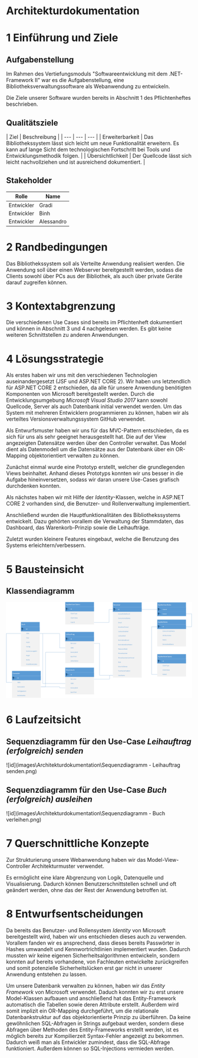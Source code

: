 # **Architekturdokumentation**

# 1 Einführung und Ziele

## Aufgabenstellung

Im Rahmen des Vertiefungsmoduls "Softwareentwicklung mit dem .NET-Framework II" war es die Aufgabenstellung, eine Bibliotheksverwaltungssoftware als Webanwendung zu entwickeln.

Die Ziele unserer Software wurden bereits in Abschnitt 1 des Pflichtenheftes beschrieben.

## Qualitätsziele

| Ziel | Beschreibung |
| --- | --- | --- |
| Erweiterbarkeit | Das Bibliothekssystem lässt sich leicht um neue Funktionalität erweitern. Es kann auf lange Sicht dem technologischen Fortschritt bei Tools und Entwicklungsmethodik folgen. |
| Übersichtlichkeit |  Der Quellcode lässt sich leicht nachvollziehen und ist ausreichend dokumentiert. |

## Stakeholder

| Rolle | Name |
| --- | --- |
| Entwickler | Gradi |
| Entwickler | Binh |
| Entwickler | Alessandro |

# 2 Randbedingungen

Das Bibliothekssystem soll als Verteilte Anwendung realisiert werden. Die Anwendung soll über einen Webserver bereitgestellt werden, sodass die Clients sowohl über PCs aus der Bibliothek, als auch über private Geräte darauf zugreifen können.

# 3 Kontextabgrenzung

Die verschiedenen Use Cases sind bereits im Pflichtenheft dokumentiert und können in Abschnitt 3 und 4 nachgelesen werden. Es gibt keine weiteren Schnittstellen zu anderen Anwendungen.

# 4 Lösungsstrategie

Als erstes haben wir uns mit den verschiedenen Technologien auseinandergesetzt (JSF und ASP.NET CORE 2). Wir haben uns letztendlich für ASP.NET CORE 2 entschieden, da alle für unsere Anwendung benötigten Komponenten von Microsoft bereitgestellt werden. Durch die Entwicklungsumgebung *Microsoft Visual Studio 2017* kann sowohl Quellcode, Server als auch Datenbank initial verwendet werden. Um das System mit mehreren Entwicklern programmieren zu können, haben wir als verteiltes Versionsverwaltungssystem GitHub verwendet.

Als Entwurfsmuster haben wir uns für das MVC-Pattern entschieden, da es sich für uns als sehr geeignet herausgestellt hat. Die auf der View angezeigten Datensätze werden über den Controller verwaltet. Das Model dient als Datenmodell um die Datensätze aus der Datenbank über ein OR-Mapping objektorientiert verwalten zu können.

Zunächst einmal wurde eine Prototyp erstellt, welcher die grundlegenden Views beinhaltet. Anhand dieses Prototyps konnten wir uns besser in die Aufgabe hineinversetzen, sodass wir daran unsere Use-Cases grafisch durchdenken konnten.

Als nächstes haben wir mit Hilfe der *Identity*-Klassen, welche in ASP.NET CORE 2 vorhanden sind, die Benutzer- und Rollenverwaltung implementiert.

Anschließend wurden die Hauptfunktionalitäten des Bibliothekssystems entwickelt. Dazu gehörten vorallem die Verwaltung der Stammdaten, das Dashboard, das Warenkorb-Prinzip sowie die Leihaufträge.

Zuletzt wurden kleinere Features eingebaut, welche die Benutzung des Systems erleichtern/verbessern.

# 5 Bausteinsicht

## Klassendiagramm

![id](images\Architekturdokumentation\Datenbankmodell.png)


# 6 Laufzeitsicht

## Sequenzdiagramm für den Use-Case *Leihauftrag (erfolgreich) senden*

![id](images\Architekturdokumentation\Sequenzdiagramm - Leihauftrag senden.png)

## Sequenzdiagramm für den Use-Case *Buch (erfolgreich) ausleihen*

![id](images\Architekturdokumentation\Sequenzdiagramm - Buch verleihen.png)

# 7 Querschnittliche Konzepte

Zur Strukturierung unsere Webanwendung haben wir das Model-View-Controller Architekturmuster verwendet. 

Es ermöglicht eine klare Abgrenzung von Logik, Datenquelle und Visualisierung. Dadurch können Benutzerschnittstellen schnell und oft geändert werden, ohne das der Rest der Anwendung betroffen ist.

# 8 Entwurfsentscheidungen

Da bereits das Benutzer- und Rollensystem *Identity* von Microsoft bereitgestellt wird, haben wir uns entschieden dieses auch zu verwenden. Vorallem fanden wir es ansprechend, dass dieses bereits Passwörter in Hashes umwandelt und  Kennwortrichtlinien implementiert wurden. Dadurch mussten wir keine eigenen Sicherheitsalgorithmen entwickeln, sondern konnten auf bereits vorhandene, von Fachleuten entwickelte zurückgreifen und somit potenzielle Sicherheitslücken erst gar nicht in unserer Anwendung entstehen zu lassen.

Um unsere Datenbank verwalten zu können, haben wir das *Entity Framework* von Microsoft verwendet. Daduch konnten wir zu erst unsere Model-Klassen aufbauen und anschließend hat das Entity-Framework automatisch die Tabellen sowie deren Attribute erstellt. Außerdem wird somit implizit ein OR-Mapping durchgeführt, um die relationale Datenbankstruktur auf das objektorientierte Prinzip zu überführen. Da keine gewöhnlichen SQL-Abfragen in Strings aufgebaut werden, sondern diese Abfragen über Methoden des Entity-Frameworks erstellt werden, ist es möglich bereits zur Kompilierzeit Syntax-Fehler angezeigt zu bekommen. Dadurch weiß man als Entwickler zumindest, dass die SQL-Abfrage funktioniert. Außerdem können so SQL-Injections vermieden werden.